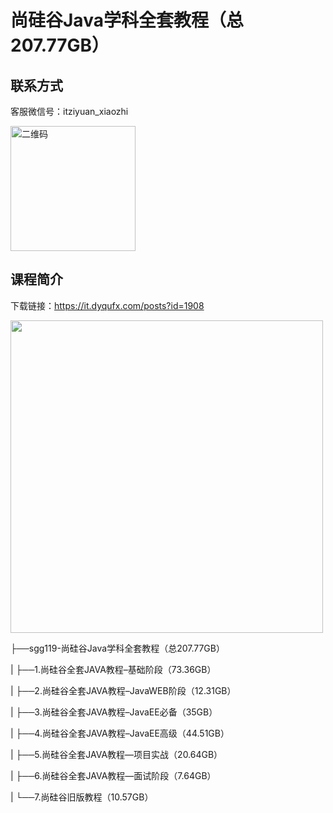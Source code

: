# 尚硅谷Java学科全套教程（总207.77GB）

## 联系方式

客服微信号：itziyuan_xiaozhi

<img src="https://ziyuanyun.oss-cn-guangzhou.aliyuncs.com/common/20240614073449/666b82192834a.jpg" width="200" height="200" alt="二维码">

## 课程简介

下载链接：https://it.dyqufx.com/posts?id=1908

<img src="https://ziyuanyun.oss-cn-guangzhou.aliyuncs.com/yun/20240515183602/66449012c4a82.jpg" width="500" alt="">

  ├──sgg119-尚硅谷Java学科全套教程（总207.77GB）

 | ├──1.尚硅谷全套JAVA教程&#8211;基础阶段（73.36GB）

 | ├──2.尚硅谷全套JAVA教程&#8211;JavaWEB阶段（12.31GB）

 | ├──3.尚硅谷全套JAVA教程&#8211;JavaEE必备（35GB）

 | ├──4.尚硅谷全套JAVA教程&#8211;JavaEE高级（44.51GB）

 | ├──5.尚硅谷全套JAVA教程—项目实战（20.64GB）

 | ├──6.尚硅谷全套JAVA教程—面试阶段（7.64GB）

 | └──7.尚硅谷旧版教程（10.57GB）

  